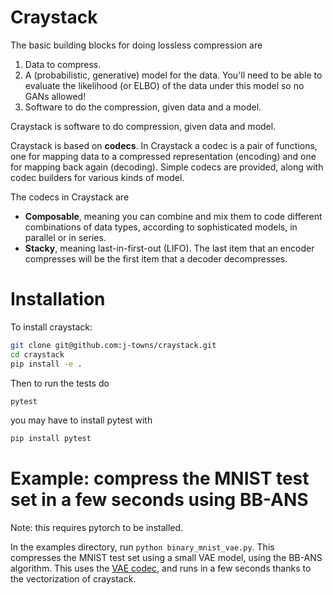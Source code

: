 # Craystack
The basic building blocks for doing lossless compression are

1. Data to compress.
2. A (probabilistic, generative) model for the data. You'll need to be able to
   evaluate the likelihood (or ELBO) of the data under this model so no GANs
   allowed!
3. Software to do the compression, given data and a model.

Craystack is software to do compression, given data and model.

Craystack is based on **codecs**. In Craystack a codec is a pair of functions,
one for mapping data to a compressed representation (encoding) and one for
mapping back again (decoding). Simple codecs are provided, along with codec
builders for various kinds of model.

The codecs in Craystack are 

 - **Composable**, meaning you can combine and mix them to code different
   combinations of data types, according to sophisticated models, in parallel or
   in series.
 - **Stacky**, meaning last-in-first-out (LIFO). The last item that an encoder
   compresses will be the first item that a decoder decompresses.

# Installation
To install craystack:

```bash
git clone git@github.com:j-towns/craystack.git
cd craystack
pip install -e .
```

Then to run the tests do

```bash
pytest
```

you may have to install pytest with

```bash
pip install pytest
```
# Example: compress the MNIST test set in a few seconds using BB-ANS
Note: this requires pytorch to be installed.

In the examples directory, run `python binary_mnist_vae.py`. This compresses the MNIST test set using a small VAE model, using the BB-ANS algorithm. This uses the [VAE codec](craystack/bb_ans.py#L39), and runs in a few seconds thanks to the vectorization of craystack.

